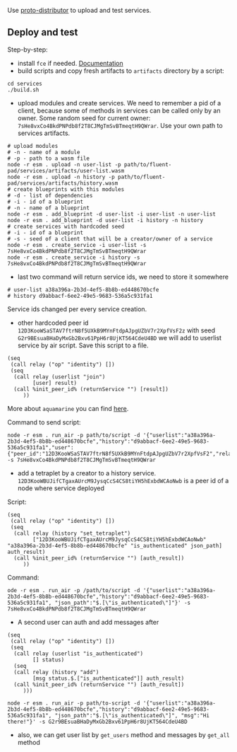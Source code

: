 Use [proto-distributor](https://github.com/fluencelabs/proto-distributor) to upload and test services.

## Deploy and test
Step-by-step: 
- install `fce` if needed. [Documentation](https://fluence-labs.readme.io/docs/how-to-develop-a-module#setting-up)
- build scripts and copy fresh artifacts to `artifacts` directory by a script:
```shell
cd services
./build.sh
```

- upload modules and create services. We need to remember a pid of a client, because some of methods in services can be called only by an owner. Some random seed for current owner: `7sHe8vxCo4BkdPNPdb8f2T8CJMgTmSvBTmeqtH9QWrar`. Use your own path to services artifacts.
```shell
# upload modules
# -n - name of a module
# -p - path to a wasm file
node -r esm . upload -n user-list -p path/to/fluent-pad/services/artifacts/user-list.wasm
node -r esm . upload -n history -p path/to/fluent-pad/services/artifacts/history.wasm
# create blueprints with this modules
# -d - list of dependencies
# -i - id of a blueprint
# -n - name of a blueprint
node -r esm . add_blueprint -d user-list -i user-list -n user-list
node -r esm . add_blueprint -d user-list -i history -n history
# create services with hardcoded seed
# -i - id of a blueprint
# -s - seed of a client that will be a creator/owner of a service
node -r esm . create_service -i user-list -s 7sHe8vxCo4BkdPNPdb8f2T8CJMgTmSvBTmeqtH9QWrar
node -r esm . create_service -i history -s 7sHe8vxCo4BkdPNPdb8f2T8CJMgTmSvBTmeqtH9QWrar
```
- last two command will return service ids, we need to store it somewhere
```shell
# user-list a38a396a-2b3d-4ef5-8b8b-ed448670bcfe
# history d9abbacf-6ee2-49e5-9683-536a5c931fa1
```
Service ids changed per every service creation.
- other hardcoded peer id `12D3KooWSaSTAV7ftrN8f5UXkB9MYnFtdpAJpgUZbV7r2XpfVsF2z` with seed `G2r9BEsuaBHaDyMxGb2Bxv61PpH6r8UjKT564CdeU4BD`  we will add to userlist service by air script. Save this script to a file.
```shell
(seq
 (call relay ("op" "identity") [])
 (seq
  (call relay (userlist "join")
        [user] result)
  (call %init_peer_id% (returnService "") [result])
     ))
```
More about `aquamarine` you can find [here](https://fluence-labs.readme.io/docs/air-scripts).

Command to send script:
```shell
node -r esm . run_air -p path/to/script -d '{"userlist":"a38a396a-2b3d-4ef5-8b8b-ed448670bcfe","history":"d9abbacf-6ee2-49e5-9683-536a5c931fa1","user":{"peer_id":"12D3KooWSaSTAV7ftrN8f5UXkB9MYnFtdpAJpgUZbV7r2XpfVsF2","relay_id":"","name":"some_name"}}' -s 7sHe8vxCo4BkdPNPdb8f2T8CJMgTmSvBTmeqtH9QWrar
```
- add a tetraplet by a creator to a history service. `12D3KooWBUJifCTgaxAUrcM9JysqCcS4CS8tiYH5hExbdWCAoNwb` is a peer id of a node where service deployed

Script:
```shell
(seq
 (call relay ("op" "identity") [])
 (seq
  (call relay (history "set_tetraplet")
        ["12D3KooWBUJifCTgaxAUrcM9JysqCcS4CS8tiYH5hExbdWCAoNwb" "a38a396a-2b3d-4ef5-8b8b-ed448670bcfe" "is_authenticated" json_path] auth_result)
  (call %init_peer_id% (returnService "") [auth_result])
     ))
```
Command:
```shell
ode -r esm . run_air -p /path/to/script -d '{"userlist":"a38a396a-2b3d-4ef5-8b8b-ed448670bcfe","history":"d9abbacf-6ee2-49e5-9683-536a5c931fa1", "json_path":"$.[\"is_authenticated\"]"}' -s 7sHe8vxCo4BkdPNPdb8f2T8CJMgTmSvBTmeqtH9QWrar
```
- A second user can auth and add messages after
```shell
(seq
 (call relay ("op" "identity") [])
 (seq
  (call relay (userlist "is_authenticated")
        [] status)
  (seq
  (call relay (history "add")
        [msg status.$.["is_authenticated"]] auth_result)
  (call %init_peer_id% (returnService "") [auth_result])
     )))
```
```shell
node -r esm . run_air -p path/to-script -d '{"userlist":"a38a396a-2b3d-4ef5-8b8b-ed448670bcfe","history":"d9abbacf-6ee2-49e5-9683-536a5c931fa1", "json_path":"$.[\"is_authenticated\"]", "msg":"Hi there!"}' -s G2r9BEsuaBHaDyMxGb2Bxv61PpH6r8UjKT564CdeU4BD
```
- also, we can get user list by `get_users` method and messages by `get_all` method